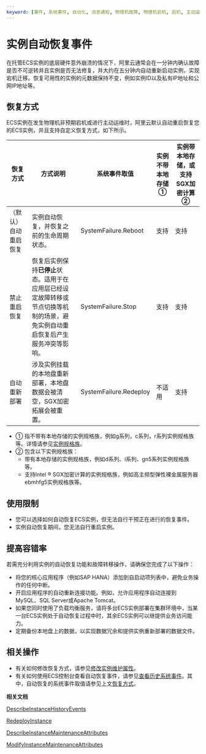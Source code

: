```yaml
---
keyword: [事件, 系统事件, 自动化, 消息通知, 物理机故障, 物理机宕机, 宕机, 主动运维]
---
```


# 实例自动恢复事件

在托管ECS实例的底层硬件意外崩溃的情况下，阿里云通常会在一分钟内确认故障是否不可逆转并且实例是否无法修复，并大约在五分钟内自动重新启动实例，实现宕机迁移。恢复可用性的实例的元数据保持不变，例如实例ID以及私有IP地址和公网IP地址等。

## 恢复方式

ECS实例在发生物理机非预期宕机或进行主动运维时，阿里云默认自动重启恢复您的ECS实例，并且支持自定义恢复方式，如下所示。

|恢复方式|方式说明|系统事件取值|实例不带本地存储 ①|实例带本地存储，或支持SGX加密计算 ②|
|----|----|------|----------|--------------------|
|（默认）自动重启恢复|实例自动恢复，并恢复之前的生命周期状态。|SystemFailure.Reboot|支持|支持|
|禁止重启恢复|恢复后实例保持**已停止**状态。适用于在应用层已经设定故障转移或节点切换等机制的场景，避免实例自动重启恢复后产生服务冲突等影响。|SystemFailure.Stop|支持|支持|
|自动重新部署|涉及实例挂载的本地盘重新部署，本地盘数据会被清空，SGX加密拓展会被重置。|SystemFailure.Redeploy|不适用|支持|

-   ① 指不带有本地存储的实例规格族，例如g系列，c系列，r系列实例规格族等。详情请参见[实例规格族](/intl.zh-CN/实例/实例规格族.md)。
-   ② 包含以下实例规格族：
    -   带有本地存储的实例规格族，例如d系列、i系列、gn5系列实例规格族等。
    -   支持Intel ® SGX加密计算的实例规格族，例如高主频型弹性裸金属服务器ebmhfg5实例规格族等。

## 使用限制

-   您可以选择如何自动恢复ECS实例，但无法自行干预正在进行的恢复事件。
-   实例自动恢复期间，您无法自行重启实例。

## 提高容错率

若需充分利用实例的自动恢复功能和故障转移操作，请确保您完成了以下操作：

-   将您的核心应用程序（例如SAP HANA）添加到自启动项列表中，避免业务操作的任何中断。
-   开启应用程序的自动重新连接功能。例如，允许应用程序自动连接到MySQL、SQL Server或Apache Tomcat。
-   如果您同时使用了负载均衡服务，请将多台ECS实例部署在集群环境中，当某一台ECS实例处于自动恢复过程中时，其余ECS实例可以继提供业务访问能力。
-   定期备份本地盘上的数据，以实现数据冗余和提供实例重新部署的数据文件。

## 相关操作

-   有关如何修改恢复方式，请参见[修改实例维护属性](/intl.zh-CN/实例/管理实例/修改实例维护属性.md)。
-   有关如何使用ECS控制台查看自动恢复事件，请参见[查看历史系统事件](/intl.zh-CN/运维与监控/系统事件/查看历史系统事件.md)。其中，自动恢复的系统事件取值请参见上文[恢复方式](#section_9n3_eiq_3vb)。

**相关文档**  


[DescribeInstanceHistoryEvents](/intl.zh-CN/API参考/系统事件/DescribeInstanceHistoryEvents.md)

[RedeployInstance](/intl.zh-CN/API参考/运维与监控/RedeployInstance.md)

[DescribeInstanceMaintenanceAttributes](/intl.zh-CN/API参考/运维与监控/DescribeInstanceMaintenanceAttributes.md)

[ModifyInstanceMaintenanceAttributes](/intl.zh-CN/API参考/运维与监控/ModifyInstanceMaintenanceAttributes.md)

